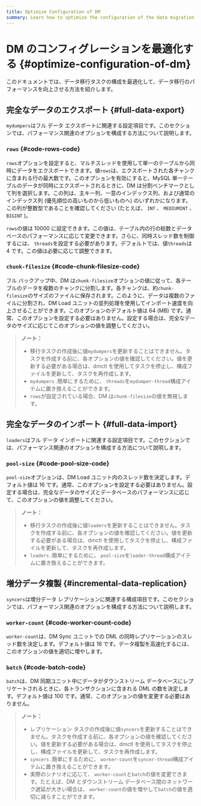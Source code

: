 ```yaml
---
title: Optimize Configuration of DM
summary: Learn how to optimize the configuration of the data migration task to improve the performance of data migration.
---
```


# DM のコンフィグレーションを最適化する {#optimize-configuration-of-dm}

このドキュメントでは、データ移行タスクの構成を最適化して、データ移行のパフォーマンスを向上させる方法を紹介します。

## 完全なデータのエクスポート {#full-data-export}

`mydumpers`はフル データ エクスポートに関連する設定項目です。このセクションでは、パフォーマンス関連のオプションを構成する方法について説明します。

### <code>rows</code> {#code-rows-code}

`rows`オプションを設定すると、マルチスレッドを使用して単一のテーブルから同時にデータをエクスポートできます。値`rows`は、エクスポートされた各チャンクに含まれる行の最大数です。このオプションを有効にすると、MySQL 単一テーブルのデータが同時にエクスポートされるときに、DM は分割ベンチマークとして列を選択します。この列は、主キー列、一意のインデックス列、および通常のインデックス列 (優先順位の高いものから低いものへ) のいずれかになります。この列が整数型であることを確認してください (たとえば、 `INT` 、 `MEDIUMINT` 、 `BIGINT` )。

`rows`の値は 10000 に設定できます。この値は、テーブル内の行の総数とデータベースのパフォーマンスに応じて変更できます。さらに、同時スレッド数を制御するには、 `threads`を設定する必要があります。デフォルトでは、値`threads`は 4 です。この値は必要に応じて調整できます。

### <code>chunk-filesize</code> {#code-chunk-filesize-code}

フル バックアップ中、DM は`chunk-filesize`オプションの値に従って、各テーブルのデータを複数のチャンクに分割します。各チャンクは、約`chunk-filesize`のサイズのファイルに保存されます。このように、データは複数のファイルに分割され、DM Load ユニットの並列処理を使用してインポート速度を向上させることができます。このオプションのデフォルト値は 64 (MB) です。通常、このオプションを設定する必要はありません。設定する場合は、完全なデータのサイズに応じてこのオプションの値を調整してください。

> **ノート：**
>
> -   移行タスクの作成後に値`mydumpers`を更新することはできません。タスクを作成する前に、各オプションの値を確認してください。値を更新する必要がある場合は、dmctl を使用してタスクを停止し、構成ファイルを更新して、タスクを再作成します。
> -   `mydumpers` .簡単にするために、 `threads`を`mydumper-thread`構成アイテムに置き換えることができます。
> -   `rows`が設定されている場合、DM は`chunk-filesize`の値を無視します。

## 完全なデータのインポート {#full-data-import}

`loaders`はフル データ インポートに関連する設定項目です。このセクションでは、パフォーマンス関連のオプションを構成する方法について説明します。

### <code>pool-size</code> {#code-pool-size-code}

`pool-size`オプションは、DM Load ユニット内のスレッド数を決定します。デフォルト値は 16 です。通常、このオプションを設定する必要はありません。設定する場合は、完全なデータのサイズとデータベースのパフォーマンスに応じて、このオプションの値を調整してください。

> **ノート：**
>
> -   移行タスクの作成後に値`loaders`を更新することはできません。タスクを作成する前に、各オプションの値を確認してください。値を更新する必要がある場合は、dmctl を使用してタスクを停止し、構成ファイルを更新して、タスクを再作成します。
> -   `loaders` .簡単にするために、 `pool-size`を`loader-thread`構成アイテムに置き換えることができます。

## 増分データ複製 {#incremental-data-replication}

`syncers`は増分データ レプリケーションに関連する構成項目です。このセクションでは、パフォーマンス関連のオプションを構成する方法について説明します。

### <code>worker-count</code> {#code-worker-count-code}

`worker-count`は、DM Sync ユニットでの DML の同時レプリケーションのスレッド数を決定します。デフォルト値は 16 です。データ複製を高速化するには、このオプションの値を適切に増やします。

### <code>batch</code> {#code-batch-code}

`batch`は、DM 同期ユニット中にデータがダウンストリーム データベースにレプリケートされるときに、各トランザクションに含まれる DML の数を決定します。デフォルト値は 100 です。通常、このオプションの値を変更する必要はありません。

> **ノート：**
>
> -   レプリケーション タスクの作成後に値`syncers`を更新することはできません。タスクを作成する前に、各オプションの値を確認してください。値を更新する必要がある場合は、dmctl を使用してタスクを停止し、構成ファイルを更新して、タスクを再作成します。
> -   `syncers` .簡単にするために、 `worker-count`を`syncer-thread`構成アイテムに置き換えることができます。
> -   実際のシナリオに応じて、 `worker-count`と`batch`の値を変更できます。たとえば、DM とダウンストリーム データベース間のネットワーク遅延が大きい場合は、 `worker-count`の値を増やして`batch`の値を適切に減らすことができます。
